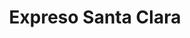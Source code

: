 ---
title: "Expreso Santa Clara"
url: /villa-maria-del-triunfo/expreso-santa-clara/
shop: agencia de viajes
---